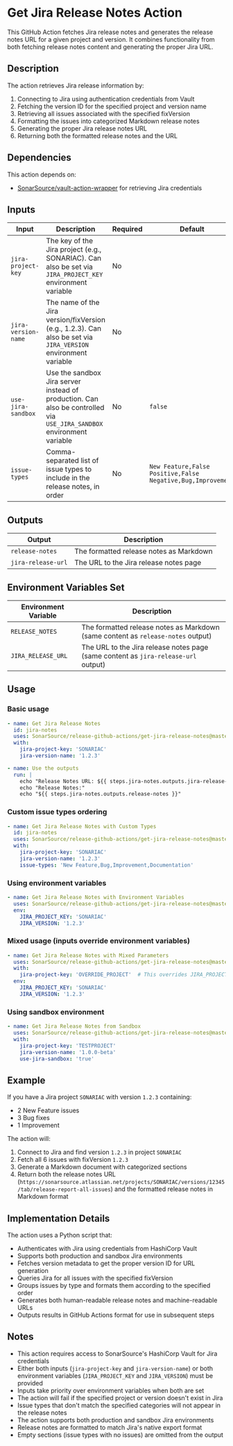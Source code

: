 # Get Jira Release Notes Action

This GitHub Action fetches Jira release notes and generates the release notes URL for a given project and version. It combines functionality from both fetching release notes content and generating the proper Jira URL.

## Description

The action retrieves Jira release information by:
1. Connecting to Jira using authentication credentials from Vault
2. Fetching the version ID for the specified project and version name
3. Retrieving all issues associated with the specified fixVersion
4. Formatting the issues into categorized Markdown release notes
5. Generating the proper Jira release notes URL
6. Returning both the formatted release notes and the URL

## Dependencies

This action depends on:
- [SonarSource/vault-action-wrapper](https://github.com/SonarSource/vault-action-wrapper) for retrieving Jira credentials

## Inputs

| Input               | Description                                                                                                           | Required | Default                                                     |
|---------------------|-----------------------------------------------------------------------------------------------------------------------|----------|-------------------------------------------------------------|
| `jira-project-key`  | The key of the Jira project (e.g., SONARIAC). Can also be set via `JIRA_PROJECT_KEY` environment variable             | No       |                                                             |
| `jira-version-name` | The name of the Jira version/fixVersion (e.g., 1.2.3). Can also be set via `JIRA_VERSION` environment variable        | No       |                                                             |
| `use-jira-sandbox`  | Use the sandbox Jira server instead of production. Can also be controlled via `USE_JIRA_SANDBOX` environment variable | No       | `false`                                                     |
| `issue-types`       | Comma-separated list of issue types to include in the release notes, in order                                         | No       | `New Feature,False Positive,False Negative,Bug,Improvement` |

## Outputs

| Output             | Description                             |
|--------------------|-----------------------------------------|
| `release-notes`    | The formatted release notes as Markdown |
| `jira-release-url` | The URL to the Jira release notes page  |

## Environment Variables Set

| Environment Variable | Description                                                                        |
|----------------------|------------------------------------------------------------------------------------|
| `RELEASE_NOTES`      | The formatted release notes as Markdown (same content as `release-notes` output)   |
| `JIRA_RELEASE_URL`   | The URL to the Jira release notes page (same content as `jira-release-url` output) |

## Usage

### Basic usage

```yaml
- name: Get Jira Release Notes
  id: jira-notes
  uses: SonarSource/release-github-actions/get-jira-release-notes@master
  with:
    jira-project-key: 'SONARIAC'
    jira-version-name: '1.2.3'

- name: Use the outputs
  run: |
    echo "Release Notes URL: ${{ steps.jira-notes.outputs.jira-release-url }}"
    echo "Release Notes:"
    echo "${{ steps.jira-notes.outputs.release-notes }}"
```

### Custom issue types ordering

```yaml
- name: Get Jira Release Notes with Custom Types
  id: jira-notes
  uses: SonarSource/release-github-actions/get-jira-release-notes@master
  with:
    jira-project-key: 'SONARIAC'
    jira-version-name: '1.2.3'
    issue-types: 'New Feature,Bug,Improvement,Documentation'
```

### Using environment variables

```yaml
- name: Get Jira Release Notes with Environment Variables
  uses: SonarSource/release-github-actions/get-jira-release-notes@master
  env:
    JIRA_PROJECT_KEY: 'SONARIAC'
    JIRA_VERSION: '1.2.3'
```

### Mixed usage (inputs override environment variables)

```yaml
- name: Get Jira Release Notes with Mixed Parameters
  uses: SonarSource/release-github-actions/get-jira-release-notes@master
  with:
    jira-project-key: 'OVERRIDE_PROJECT'  # This overrides JIRA_PROJECT_KEY
  env:
    JIRA_PROJECT_KEY: 'SONARIAC'
    JIRA_VERSION: '1.2.3'
```

### Using sandbox environment

```yaml
- name: Get Jira Release Notes from Sandbox
  uses: SonarSource/release-github-actions/get-jira-release-notes@master
  with:
    jira-project-key: 'TESTPROJECT'
    jira-version-name: '1.0.0-beta'
    use-jira-sandbox: 'true'
```

## Example

If you have a Jira project `SONARIAC` with version `1.2.3` containing:
- 2 New Feature issues
- 3 Bug fixes
- 1 Improvement

The action will:
1. Connect to Jira and find version `1.2.3` in project `SONARIAC`
2. Fetch all 6 issues with fixVersion `1.2.3`
3. Generate a Markdown document with categorized sections
4. Return both the release notes URL (`https://sonarsource.atlassian.net/projects/SONARIAC/versions/12345/tab/release-report-all-issues`) and the formatted release notes in Markdown format

## Implementation Details

The action uses a Python script that:
- Authenticates with Jira using credentials from HashiCorp Vault
- Supports both production and sandbox Jira environments
- Fetches version metadata to get the proper version ID for URL generation
- Queries Jira for all issues with the specified fixVersion
- Groups issues by type and formats them according to the specified order
- Generates both human-readable release notes and machine-readable URLs
- Outputs results in GitHub Actions format for use in subsequent steps

## Notes

- This action requires access to SonarSource's HashiCorp Vault for Jira credentials
- Either both inputs (`jira-project-key` and `jira-version-name`) or both environment variables (`JIRA_PROJECT_KEY` and `JIRA_VERSION`) must be provided
- Inputs take priority over environment variables when both are set
- The action will fail if the specified project or version doesn't exist in Jira
- Issue types that don't match the specified categories will not appear in the release notes
- The action supports both production and sandbox Jira environments
- Release notes are formatted to match Jira's native export format
- Empty sections (issue types with no issues) are omitted from the output
